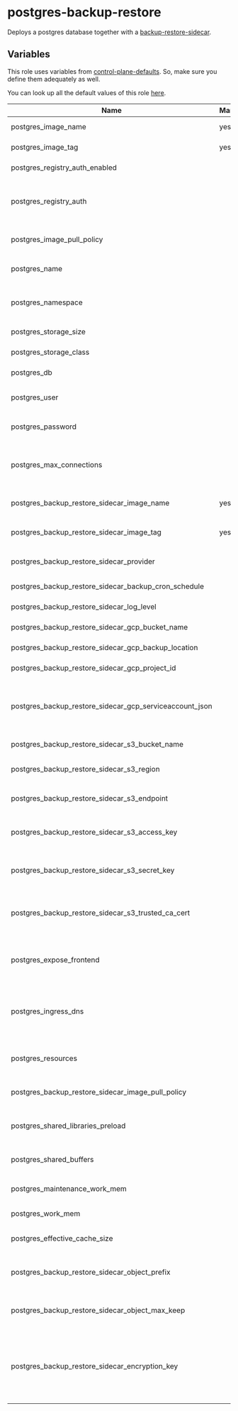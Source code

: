 # postgres-backup-restore

Deploys a postgres database together with a [backup-restore-sidecar](https://github.com/metal-stack/backup-restore-sidecar).

## Variables

This role uses variables from [control-plane-defaults](/control-plane). So, make sure you define them adequately as well.

You can look up all the default values of this role [here](defaults/main.yaml).

| Name                                                    | Mandatory | Description                                                                                                       |
|---------------------------------------------------------| --------- | ----------------------------------------------------------------------------------------------------------------- |
| postgres_image_name                                     | yes       | Image version of the postgres                                                                                     |
| postgres_image_tag                                      | yes       | Image tag of the postgres                                                                                         |
| postgres_registry_auth_enabled                          |           | Enables registry authentication                                                                                   |
| postgres_registry_auth                                  |           | The dockerconfigjson content used for registry authentication                                                     |
| postgres_image_pull_policy                              |           | Image pull policy (defaults to IfNotPresent)                                                                      |
| postgres_name                                           |           | The name of the postgres instance                                                                                 |
| postgres_namespace                                      |           | The deployment's target namespace                                                                                 |
| postgres_storage_size                                   |           | The size of the PVC                                                                                               |
| postgres_storage_class                                  |           | The storage class of the PVC                                                                                      |
| postgres_db                                             |           | The name of the database                                                                                          |
| postgres_user                                           |           | The user of the postgres database                                                                                 |
| postgres_password                                       |           | The password of the postgres database                                                                             |
| postgres_max_connections                                |           | The amount of max. connections possible, defaults to 100                                                          |
| postgres_backup_restore_sidecar_image_name              | yes       | Image version of the backup-restore-sidecar                                                                       |
| postgres_backup_restore_sidecar_image_tag               | yes       | Image tag of the backup-restore-sidecar                                                                           |
| postgres_backup_restore_sidecar_provider                |           | The backup provider. One of `local`, `gcp` or `s3`                                                                                               |
| postgres_backup_restore_sidecar_backup_cron_schedule    |           | The backup cron schedule                                                                                          |
| postgres_backup_restore_sidecar_log_level               |           | The log level of the sidecar                                                                                      |
| postgres_backup_restore_sidecar_gcp_bucket_name         |           | Bucket name of the GCP bucket                                                                                     |
| postgres_backup_restore_sidecar_gcp_backup_location     |           | Location of the GCP bucket                                                                                        |
| postgres_backup_restore_sidecar_gcp_project_id          |           | GCP project name                                                                                                  |
| postgres_backup_restore_sidecar_gcp_serviceaccount_json |           | GCP Serviceaccount JSON string (service account requires bucket access)                                           |
| postgres_backup_restore_sidecar_s3_bucket_name          |           | The name of the S3 bucket                                                                                         |
| postgres_backup_restore_sidecar_s3_region               |           | The region where the S3 bucket is located                                                                         |
| postgres_backup_restore_sidecar_s3_endpoint             |           | The endpoint URL for the S3 storage service                                                                       |
| postgres_backup_restore_sidecar_s3_access_key           |           | The access key for authenticating with S3                                                                         |
| postgres_backup_restore_sidecar_s3_secret_key           |           | The secret key for authenticating with S3                                                                         |
| postgres_backup_restore_sidecar_s3_trusted_ca_cert      |           | The trusted certificate authority for the S3 storage service                                                      |
| postgres_expose_frontend                                |           | Exposes the postgres over ingress (only use for dev environments)                                                 |
| postgres_ingress_dns                                    |           | The virtual host to reach the postgres frontend when exposed via ingress                                          |
| postgres_resources                                      |           | The kubernetes resources for the actual postgres container                                                        |
| postgres_backup_restore_sidecar_image_pull_policy       |           | Image pull policy (defaults to IfNotPresent)                                                                      |
| postgres_shared_libraries_preload                       |           | Allows setting shared libraries preload configuration                                                             |
| postgres_shared_buffers                                 |           | Allows setting shared buffer size                                                                                 |
| postgres_maintenance_work_mem                           |           | Allows setting maintenance work memory                                                                            |
| postgres_work_mem                                       |           | Allows setting work memory                                                                                        |
| postgres_effective_cache_size                           |           | Allows setting effective cache size                                                                               |
| postgres_backup_restore_sidecar_object_prefix           |           | The prefix to store the object in the cloud provider bucket                                                       |
| postgres_backup_restore_sidecar_object_max_keep         |           | The number of objects to keep at the cloud provider bucket                                                        |
| postgres_backup_restore_sidecar_encryption_key          |           | An optional encryption key to AES-encrypt the backups before uploading them to the backup provider (length == 32) |
